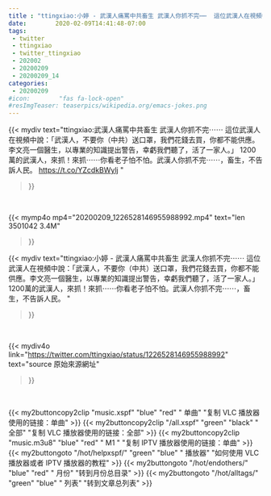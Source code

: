 ```yaml
---
title : "ttingxiao:小婷 - 武漢人痛罵中共畜生 武漢人你抓不完⋯⋯  這位武漢人在視頻中說：「武漢人，不要你（中共）送口罩，我們花錢去買，你都不能供應。李文亮一個醫生，以專業的知識提出警告，幸虧我們聽了，活了一家人。」  1200萬的武漢人，來抓！來抓⋯⋯你看老子怕不怕。武漢人你抓不完⋯⋯，畜生，不告訴人民。 "
date:        2020-02-09T14:41:48-07:00
tags:
 - twitter
 - ttingxiao
 - twitter_ttingxiao
 - 202002
 - 20200209
 - 20200209_14
categories:
 - 20200209
#icon:        "fas fa-lock-open"
#resImgTeaser: teaserpics/wikipedia.org/emacs-jokes.png
---
```


{{< mydiv text="ttingxiao:武漢人痛罵中共畜生 武漢人你抓不完⋯⋯  這位武漢人在視頻中說：「武漢人，不要你（中共）送口罩，我們花錢去買，你都不能供應。李文亮一個醫生，以專業的知識提出警告，幸虧我們聽了，活了一家人。」  1200萬的武漢人，來抓！來抓⋯⋯你看老子怕不怕。武漢人你抓不完⋯⋯，畜生，不告訴人民。 https://t.co/YZcdkBWylj "
>}}
<br>


{{< mymp4o mp4="20200209_1226528146955988992.mp4"
text="len 3501042    3.4M"
>}}


{{< mydiv text="ttingxiao:小婷 - 武漢人痛罵中共畜生 武漢人你抓不完⋯⋯  這位武漢人在視頻中說：「武漢人，不要你（中共）送口罩，我們花錢去買，你都不能供應。李文亮一個醫生，以專業的知識提出警告，幸虧我們聽了，活了一家人。」  1200萬的武漢人，來抓！來抓⋯⋯你看老子怕不怕。武漢人你抓不完⋯⋯，畜生，不告訴人民。 "
>}}
<br>

{{< mydiv4o link="https://twitter.com/ttingxiao/status/1226528146955988992"
text="source 原始來源網址"
>}}


<br>



{{< my2buttoncopy2clip "music.xspf"        "blue"   "red"    " 单曲"  "复制 VLC 播放器使用的链接：单曲" >}} {{< my2buttoncopy2clip "/all.xspf"         "green"  "black"  " 全部"  "复制 VLC 播放器使用的链接：全部" >}} {{< my2buttoncopy2clip "music.m3u8"        "blue"   "red"    " M1 "    "复制 IPTV 播放器使用的链接：单曲" >}} {{< my2buttongoto      "/hot/helpxspf/"    "green"  "blue"   " 播放器" "如何使用 VLC 播放器或者 IPTV 播放器的教程" >}} {{< my2buttongoto      "/hot/endothers/"   "blue"   "red"    " 月份"   "转到月份总目录" >}} {{< my2buttongoto      "/hot/alltags/"     "green"  "blue"   " 列表"   "转到文章总列表" >}} 
